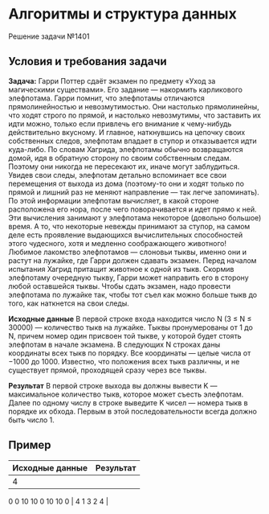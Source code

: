 # Алгоритмы и структура данных
Решение задачи №1401

## Условия и требования задачи

__Задача:__ Гарри Поттер сдаёт экзамен по предмету «Уход за магическими существами». Его задание — накормить карликового элефпотама. Гарри помнит, что элефпотамы отличаются прямолинейностью и невозмутимостью. Они настолько прямолинейны, что ходят строго по прямой, и настолько невозмутимы, что заставить их идти можно, только если привлечь его внимание к чему-нибудь действительно вкусному. И главное, наткнувшись на цепочку своих собственных следов, элефпотам впадает в ступор и отказывается идти куда-либо. По словам Хагрида, элефпотамы обычно возвращаются домой, идя в обратную сторону по своим собственным следам. Поэтому они никогда не пересекают их, иначе могут заблудиться. Увидев свои следы, элефпотам детально вспоминает все свои перемещения от выхода из дома (поэтому-то они и ходят только по прямой и лишний раз не меняют направление — так легче запоминать). По этой информации элефпотам вычисляет, в какой стороне расположена его нора, после чего поворачивается и идет прямо к ней. Эти вычисления занимают у элефпотама некоторое (довольно большое) время. А то, что некоторые невежды принимают за ступор, на самом деле есть проявление выдающихся вычислительных способностей этого чудесного, хотя и медленно соображающего животного!
Любимое лакомство элефпотамов — слоновьи тыквы, именно они и растут на лужайке, где Гарри должен сдавать экзамен. Перед началом испытания Хагрид притащит животное к одной из тыкв. Скормив элефпотаму очередную тыкву, Гарри может направить его в сторону любой оставшейся тыквы. Чтобы сдать экзамен, надо провести элефпотама по лужайке так, чтобы тот съел как можно больше тыкв до того, как наткнется на свои следы.

__Исходные данные__
В первой строке входа находится число N (3 ≤ N ≤ 30000) — количество тыкв на лужайке. Тыквы пронумерованы от 1 до N, причем номер один присвоен той тыкве, у которой будет стоять элефпотам в начале экзамена. В следующих N строках даны координаты всех тыкв по порядку. Все координаты — целые числа от −1000 до 1000. Известно, что положения всех тыкв различны, и не существует прямой, проходящей сразу через все тыквы.

__Результат__
В первой строке выхода вы должны вывести K — максимальное количество тыкв, которое может съесть элефпотам. Далее по одному числу в строке выведите K чисел — номера тыкв в порядке их обхода. Первым в этой последовательности всегда должно быть число 1.


## Пример
| Исходные данные | Результат |
| ----------- | ----------- |
| 4
0 0
10 10
0 10
10 0
| 4
1
3
2
4
|


